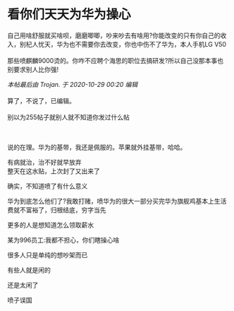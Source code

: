 # 看你们天天为华为操心


自己用啥舒服就买啥呗，磨磨唧唧，吵来吵去有啥用?你能改变的只有你自己的收入，别杞人忧天，华为也不需要你去改变，你也中伤不了华为，本人手机LG V50 <br />
<br />
那些喷麒麟9000烫的。你咋不应聘个海思的职位去搞研发?所以自己没那本事也别要求别人比你强!

<i class="pstatus"> 本帖最后由 Trojan. 于 2020-10-29 00:20 编辑 </i><br />
<br />
算了，不说了，已编辑。<br />
<br />
别以为255帖子就别人就不知道你发过什么帖<br />
<br />
<br />


说的在理。华为的基带，我还是佩服的。苹果就外挂基带，哈哈。

有病就治，治不好就早放弃<br />
整天在这水贴，上次封了又出来了<img src="static/image/smiley/yct/015.gif" smilieid="38" border="0" alt="" /><img id="aimg_hAnuk" onclick="zoom(this, this.src, 0, 0, 0)" class="zoom" src="https://cdn.jsdelivr.net/gh/hishis/forum-master/public/images/patch.gif" onmouseover="img_onmouseoverfunc(this)" onload="thumbImg(this)" border="0" alt="" />

确实，不知道喷了有什么意义

华为到底怎么他们了?我敢打赌，喷华为的很大一部分买完华为旗舰鸡基本上生活费就不富裕了，归根结底，穷字当先

更多的人是想知道怎么领取薪水

某为996员工:我都不担心，你们瞎操心啥

很多人只是单纯的想吵架而已<img src="static/image/smiley/default/lol.gif" smilieid="12" border="0" alt="" />

有些人就是闲的

还是太闲了<img id="aimg_AY5F1" onclick="zoom(this, this.src, 0, 0, 0)" class="zoom" src="https://cdn.jsdelivr.net/gh/hishis/forum-master/public/images/patch.gif" onmouseover="img_onmouseoverfunc(this)" onload="thumbImg(this)" border="0" alt="" />

喷子误国
